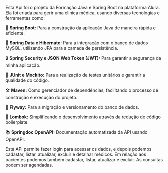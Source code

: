 Esta Api foi o projeto da Formação Java e Spring Boot na plataforma Alura.
Ela foi criada para gerir uma clinica médica, usando diversas tecnologias e ferramentas como:

🔵 **Spring Boot:** Para a construção da aplicação Java de maneira rápida e eficiente.

🔄 **Spring Data e Hibernate:** Para a integração com o banco de dados MySQL, utilizando JPA para a camada de persistência.

🔒 **Spring Security e JSON Web Token (JWT):** Para garantir a segurança da minha aplicação.

🧪 **JUnit e Mockito:** Para a realização de testes unitários e garantir a qualidade do código.

🛠️ **Maven:** Como gerenciador de dependências, facilitando o processo de construção e execução do projeto.

📜 **Flyway:** Para a migração e versionamento do banco de dados.

🤖 **Lombok:** Simplificando o desenvolvimento através da redução de código boilerplate.

📚 **Springdoc OpenAPI:** Documentação automatizada da API usando OpenAPI.

Esta API permite fazer login para acessar os dados, e depois podemos cadastar, listar, atualizar, excluir e detalhar médicos.
Em relação aos pacientes podemos também cadastar, listar, atualizar e excluir. As consultas podem ser agendadas.


